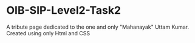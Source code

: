 # OIB-SIP-Level2-Task2
A tribute page dedicated to the one and only "Mahanayak" Uttam Kumar. Created using only Html and CSS
